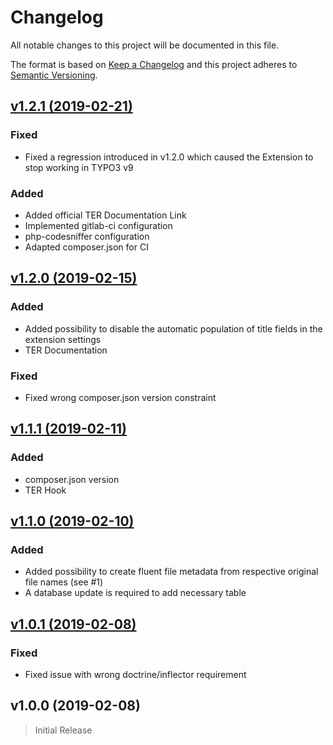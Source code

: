 # Changelog

All notable changes to this project will be documented in this file.

The format is based on [Keep a Changelog](http://keepachangelog.com/) and this project adheres to [Semantic Versioning](http://semver.org/).

## [v1.2.1 (2019-02-21)](https://github.com/clickstorm/cs_file_meta_fill/compare/v1.2.0...v1.2.1)

### Fixed

- Fixed a regression introduced in v1.2.0 which caused the Extension to stop working in TYPO3 v9

### Added

- Added official TER Documentation Link
- Implemented gitlab-ci configuration
- php-codesniffer configuration
- Adapted composer.json for CI

## [v1.2.0 (2019-02-15)](https://github.com/clickstorm/cs_file_meta_fill/compare/v1.1.1...v1.2.0)

### Added

- Added possibility to disable the automatic population of title fields in the extension settings
- TER Documentation


### Fixed

- Fixed wrong composer.json version constraint

## [v1.1.1 (2019-02-11)](https://github.com/clickstorm/cs_file_meta_fill/compare/v1.1.0...v1.1.1)

### Added

- composer.json version
- TER Hook

## [v1.1.0 (2019-02-10)](https://github.com/clickstorm/cs_file_meta_fill/compare/v1.0.1...v1.1.0)

### Added

- Added possibility to create fluent file metadata from respective original file names (see #1)
- A database update is required to add necessary table

## [v1.0.1 (2019-02-08)](https://github.com/clickstorm/cs_file_meta_fill/compare/v1.0.0...v1.0.1)

### Fixed

- Fixed issue with wrong doctrine/inflector requirement

## v1.0.0 (2019-02-08)

> Initial Release
